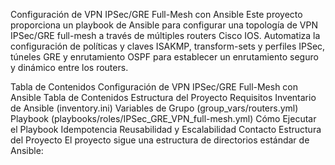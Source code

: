 Configuración de VPN IPSec/GRE Full-Mesh con Ansible
Este proyecto proporciona un playbook de Ansible para configurar una topología de VPN IPSec/GRE full-mesh a través de múltiples routers Cisco IOS. Automatiza la configuración de políticas y claves ISAKMP, transform-sets y perfiles IPSec, túneles GRE y enrutamiento OSPF para establecer un enrutamiento seguro y dinámico entre los routers.

Tabla de Contenidos
Configuración de VPN IPSec/GRE Full-Mesh con Ansible
Tabla de Contenidos
Estructura del Proyecto
Requisitos
Inventario de Ansible (inventory.ini)
Variables de Grupo (group_vars/routers.yml)
Playbook (playbooks/roles/IPSec_GRE_VPN_full-mesh.yml)
Cómo Ejecutar el Playbook
Idempotencia
Reusabilidad y Escalabilidad
Contacto
Estructura del Proyecto
El proyecto sigue una estructura de directorios estándar de Ansible:
